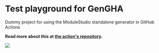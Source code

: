 # Test playground for GenGHA
Dummy project for using the ModuleStudio standalone generator in GitHub Actions

**Read more about this at [the action's repository](https://github.com/Guite/generator-action).**

![](https://github.com/Guite/TestGenGHA/workflows/Generate%20module/badge.svg)
